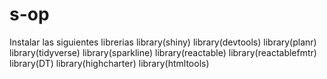 # s-op
Instalar las siguientes librerias 
library(shiny)
library(devtools)
library(planr)
library(tidyverse)
library(sparkline)
library(reactable)
library(reactablefmtr)
library(DT)
library(highcharter)
library(htmltools)
